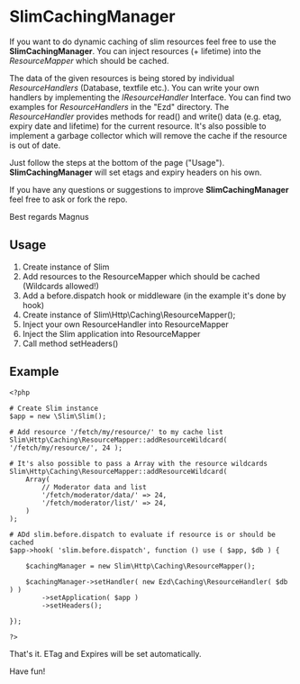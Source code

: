 SlimCachingManager
==================

If you want to do dynamic caching of slim resources feel free to use the **SlimCachingManager**. You can inject resources (+ lifetime) into the *ResourceMapper* which should be cached.

The data of the given resources is being stored by individual *ResourceHandlers* (Database, textfile etc.). You can write your own handlers by implementing the *IResourceHandler* Interface. You can find two examples for *ResourceHandlers* in the "Ezd" directory.
The *ResourceHandler* provides methods for read() and write() data (e.g. etag, expiry date and lifetime) for the current resource. It's also possible to implement a garbage collector which will remove the cache if the resource is out of date.

Just follow the steps at the bottom of the page ("Usage"). **SlimCachingManager** will set etags and expiry headers on his own.

If you have any questions or suggestions to improve **SlimCachingManager** feel free to ask or fork the repo.

Best regards
Magnus

Usage
--------
1. Create instance of Slim
2. Add resources to the ResourceMapper which should be cached (Wildcards allowed!)
3. Add a before.dispatch hook or middleware (in the example it's done by hook)
4. Create instance of Slim\Http\Caching\ResourceMapper();
5. Inject your own ResourceHandler into ResourceMapper
6. Inject the Slim application into ResourceMapper
7. Call method setHeaders()

Example
--------
	<?php
	
	# Create Slim instance
	$app = new \Slim\Slim();
	
	# Add resource '/fetch/my/resource/' to my cache list
	Slim\Http\Caching\ResourceMapper::addResourceWildcard( '/fetch/my/resource/', 24 );

	# It's also possible to pass a Array with the resource wildcards
	Slim\Http\Caching\ResourceMapper::addResourceWildcard(
		Array(
			// Moderator data and list
			'/fetch/moderator/data/' => 24,
			'/fetch/moderator/list/' => 24,
		)
	);	
	
	# ADd slim.before.dispatch to evaluate if resource is or should be cached
	$app->hook( 'slim.before.dispatch', function () use ( $app, $db ) {

		$cachingManager = new Slim\Http\Caching\ResourceMapper();

		$cachingManager->setHandler( new Ezd\Caching\ResourceHandler( $db ) )
			->setApplication( $app )
			->setHeaders();

	});

	?>
	
That's it. ETag and Expires will be set automatically.

Have fun!